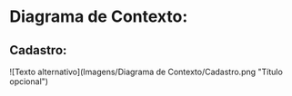 
# Diagrama de Contexto:


## Cadastro:
![Texto alternativo](Imagens/Diagrama de Contexto/Cadastro.png "Título opcional")

